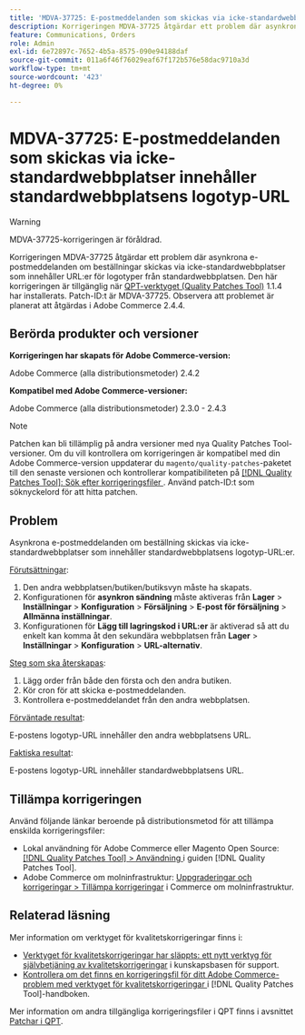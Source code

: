 ```yaml
---
title: 'MDVA-37725: E-postmeddelanden som skickas via icke-standardwebbplatser innehåller standardwebbplatsens logotyp-URL'
description: Korrigeringen MDVA-37725 åtgärdar ett problem där asynkrona e-postmeddelanden om beställningar skickas via icke-standardwebbplatser som innehåller URL:er för logotyper från standardwebbplatsen.
feature: Communications, Orders
role: Admin
exl-id: 6e72897c-7652-4b5a-8575-090e94188daf
source-git-commit: 011a6f46f76029eaf67f172b576e58dac9710a3d
workflow-type: tm+mt
source-wordcount: '423'
ht-degree: 0%

---
```


# MDVA-37725: E-postmeddelanden som skickas via icke-standardwebbplatser innehåller standardwebbplatsens logotyp-URL

>[!WARNING]
>
> MDVA-37725-korrigeringen är föråldrad.

Korrigeringen MDVA-37725 åtgärdar ett problem där asynkrona e-postmeddelanden om beställningar skickas via icke-standardwebbplatser som innehåller URL:er för logotyper från standardwebbplatsen. Den här korrigeringen är tillgänglig när [QPT-verktyget (Quality Patches Tool)](https://experienceleague.adobe.com/en/docs/commerce-operations/tools/quality-patches-tool/quality-patches-tool-to-self-serve-quality-patches) 1.1.4 har installerats. Patch-ID:t är MDVA-37725. Observera att problemet är planerat att åtgärdas i Adobe Commerce 2.4.4.

## Berörda produkter och versioner

**Korrigeringen har skapats för Adobe Commerce-version:**

Adobe Commerce (alla distributionsmetoder) 2.4.2

**Kompatibel med Adobe Commerce-versioner:**

Adobe Commerce (alla distributionsmetoder) 2.3.0 - 2.4.3

>[!NOTE]
>
>Patchen kan bli tillämplig på andra versioner med nya Quality Patches Tool-versioner. Om du vill kontrollera om korrigeringen är kompatibel med din Adobe Commerce-version uppdaterar du `magento/quality-patches`-paketet till den senaste versionen och kontrollerar kompatibiliteten på [[!DNL Quality Patches Tool]: Sök efter korrigeringsfiler ](https://experienceleague.adobe.com/en/docs/commerce-operations/tools/quality-patches-tool/quality-patches-tool-to-self-serve-quality-patches). Använd patch-ID:t som söknyckelord för att hitta patchen.

## Problem

Asynkrona e-postmeddelanden om beställning skickas via icke-standardwebbplatser som innehåller standardwebbplatsens logotyp-URL:er.

<u>Förutsättningar</u>:

1. Den andra webbplatsen/butiken/butiksvyn måste ha skapats.
1. Konfigurationen för **asynkron sändning** måste aktiveras från **Lager** > **Inställningar** > **Konfiguration** > **Försäljning** > **E-post för försäljning** > **Allmänna inställningar**.
1. Konfigurationen för **Lägg till lagringskod i URL:er** är aktiverad så att du enkelt kan komma åt den sekundära webbplatsen från **Lager** > **Inställningar** > **Konfiguration** > **URL-alternativ**.

<u>Steg som ska återskapas</u>:

1. Lägg order från både den första och den andra butiken.
1. Kör cron för att skicka e-postmeddelanden.
1. Kontrollera e-postmeddelandet från den andra webbplatsen.

<u>Förväntade resultat</u>:

E-postens logotyp-URL innehåller den andra webbplatsens URL.

<u>Faktiska resultat</u>:

E-postens logotyp-URL innehåller standardwebbplatsens URL.

## Tillämpa korrigeringen

Använd följande länkar beroende på distributionsmetod för att tillämpa enskilda korrigeringsfiler:

* Lokal användning för Adobe Commerce eller Magento Open Source: [[!DNL Quality Patches Tool] > Användning ](/help/tools/quality-patches-tool/usage.md) i guiden [!DNL Quality Patches Tool].
* Adobe Commerce om molninfrastruktur: [Uppgraderingar och korrigeringar > Tillämpa korrigeringar](https://experienceleague.adobe.com/docs/commerce-cloud-service/user-guide/develop/upgrade/apply-patches.html) i Commerce om molninfrastruktur.

## Relaterad läsning

Mer information om verktyget för kvalitetskorrigeringar finns i:

* [Verktyget för kvalitetskorrigeringar har släppts: ett nytt verktyg för självbetjäning av kvalitetskorrigeringar](https://experienceleague.adobe.com/en/docs/commerce-operations/tools/quality-patches-tool/quality-patches-tool-to-self-serve-quality-patches) i kunskapsbasen för support.
* [Kontrollera om det finns en korrigeringsfil för ditt Adobe Commerce-problem med verktyget för kvalitetskorrigeringar ](/help/tools/quality-patches-tool/patches-available-in-qpt/check-patch-for-magento-issue-with-magento-quality-patches.md) i [!DNL Quality Patches Tool]-handboken.

Mer information om andra tillgängliga korrigeringsfiler i QPT finns i avsnittet [Patchar i QPT](https://experienceleague.adobe.com/tools/commerce-quality-patches/index.html).
